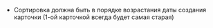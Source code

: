 - Сортировка должна быть в порядке возрастания даты создания карточки (1-ой карточкой всегда будет самая старая)